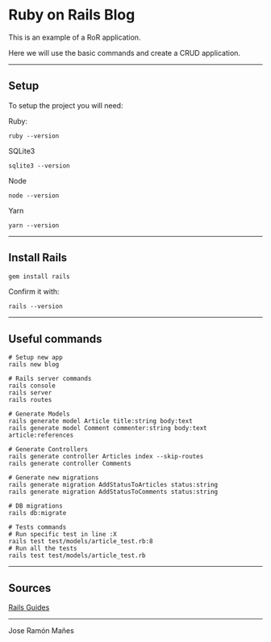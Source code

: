 # Ruby on Rails Blog

This is an example of a RoR application.

Here we will use the basic commands and create a CRUD application.

---
## Setup

To setup the project you will need:

Ruby:
```
ruby --version
```

SQLite3

```sqlite3
sqlite3 --version
```

Node
```
node --version
```

Yarn
```
yarn --version
```

---

## Install Rails

```ruby
gem install rails
```

Confirm it with:
```rails
rails --version
```

---
## Useful commands
```rails
# Setup new app
rails new blog

# Rails server commands
rails console
rails server
rails routes

# Generate Models
rails generate model Article title:string body:text
rails generate model Comment commenter:string body:text article:references

# Generate Controllers
rails generate controller Articles index --skip-routes
rails generate controller Comments

# Generate new migrations
rails generate migration AddStatusToArticles status:string
rails generate migration AddStatusToComments status:string

# DB migrations
rails db:migrate

# Tests commands
# Run specific test in line :X
rails test test/models/article_test.rb:8
# Run all the tests
rails test test/models/article_test.rb
```

---

## Sources
[Rails Guides](https://edgeguides.rubyonrails.org/getting_started.html)

---
Jose Ramón Mañes
